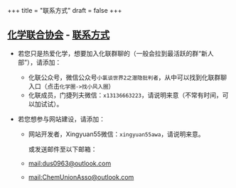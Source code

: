+++
title = "联系方式"
draft = false
+++

## [化学联合协会](/) - [联系方式](#)


- 若您只是热爱化学，想要加入化联群聊的（一般会拉到最活跃的群“新人部”），请添加：
    - 化联公众号，微信公众号`小氯谈世界2之潜隐批判者`，从中可以找到化联群聊入口（点击`化学圈->找小风入圈`）
    - 化联成员，门捷列夫微信：`x13136663223`，请说明来意（不常有时间，可以加试试）。

- 若您想参与网站建设，请添加：
    - 网站开发者，Xingyuan55微信：`xingyuan55awa`，请说明来意。

        或发送邮件至以下邮箱：
    - [mail:dus0963@outlook.com](mailto:dus0963@outlook.com)
    - [mail:ChemUnionAsso@outlook.com](mailto:ChemUnionAsso@outlook.com)